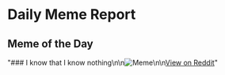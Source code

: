 # Daily Meme Report

## Meme of the Day
"### I know that I know nothing\n\n![Meme](https://i.redd.it/zzow9ebb7vod1.png)\n\n[View on Reddit](https://redd.it/1fgzw7u)"
